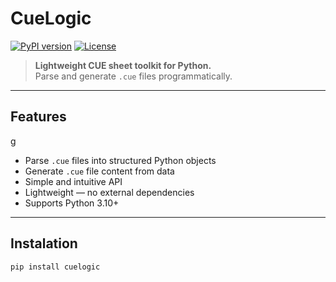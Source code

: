 # CueLogic

[![PyPI version](https://img.shields.io/pypi/v/cuelogic )](https://pypi.org/project/cuelogic/ )
[![License](https://img.shields.io/github/license/Olezhich/CueLogic )](https://github.com/Olezhich/CueLogic/blob/main/LICENSE )

> **Lightweight CUE sheet toolkit for Python.**  
Parse and generate `.cue` files programmatically.

---

## Features
g
- Parse `.cue` files into structured Python objects
- Generate `.cue` file content from data
- Simple and intuitive API
- Lightweight — no external dependencies
- Supports Python 3.10+

---

## Instalation

```bash
pip install cuelogic
